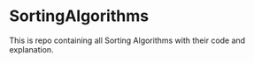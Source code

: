 # SortingAlgorithms
This is repo containing all Sorting Algorithms with their code and explanation.
